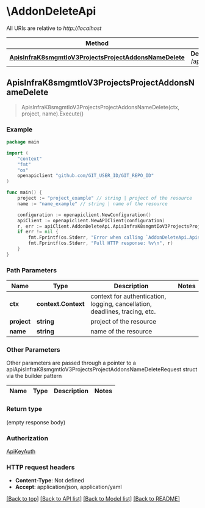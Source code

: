 # \AddonDeleteApi

All URIs are relative to *http://localhost*

Method | HTTP request | Description
------------- | ------------- | -------------
[**ApisInfraK8smgmtIoV3ProjectsProjectAddonsNameDelete**](AddonDeleteApi.md#ApisInfraK8smgmtIoV3ProjectsProjectAddonsNameDelete) | **Delete** /apis/infra.k8smgmt.io/v3/projects/{project}/addons/{name} | 



## ApisInfraK8smgmtIoV3ProjectsProjectAddonsNameDelete

> ApisInfraK8smgmtIoV3ProjectsProjectAddonsNameDelete(ctx, project, name).Execute()





### Example

```go
package main

import (
    "context"
    "fmt"
    "os"
    openapiclient "github.com/GIT_USER_ID/GIT_REPO_ID"
)

func main() {
    project := "project_example" // string | project of the resource
    name := "name_example" // string | name of the resource

    configuration := openapiclient.NewConfiguration()
    apiClient := openapiclient.NewAPIClient(configuration)
    r, err := apiClient.AddonDeleteApi.ApisInfraK8smgmtIoV3ProjectsProjectAddonsNameDelete(context.Background(), project, name).Execute()
    if err != nil {
        fmt.Fprintf(os.Stderr, "Error when calling `AddonDeleteApi.ApisInfraK8smgmtIoV3ProjectsProjectAddonsNameDelete``: %v\n", err)
        fmt.Fprintf(os.Stderr, "Full HTTP response: %v\n", r)
    }
}
```

### Path Parameters


Name | Type | Description  | Notes
------------- | ------------- | ------------- | -------------
**ctx** | **context.Context** | context for authentication, logging, cancellation, deadlines, tracing, etc.
**project** | **string** | project of the resource | 
**name** | **string** | name of the resource | 

### Other Parameters

Other parameters are passed through a pointer to a apiApisInfraK8smgmtIoV3ProjectsProjectAddonsNameDeleteRequest struct via the builder pattern


Name | Type | Description  | Notes
------------- | ------------- | ------------- | -------------



### Return type

 (empty response body)

### Authorization

[ApiKeyAuth](../README.md#ApiKeyAuth)

### HTTP request headers

- **Content-Type**: Not defined
- **Accept**: application/json, application/yaml

[[Back to top]](#) [[Back to API list]](../README.md#documentation-for-api-endpoints)
[[Back to Model list]](../README.md#documentation-for-models)
[[Back to README]](../README.md)

